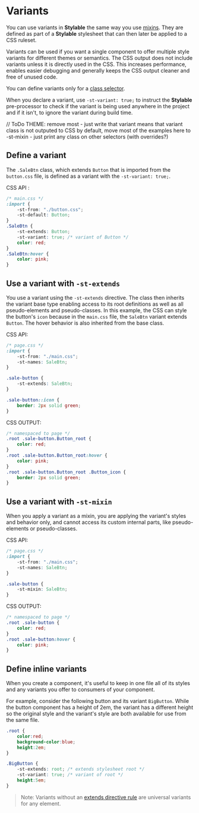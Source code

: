 
# Variants

You can use variants in **Stylable** the same way you use [mixins](./mixin-syntax.md). They are defined as part of a **Stylable** stylesheet that can then later be applied to a CSS ruleset.

Variants can be used if you want a single component to offer multiple style variants for different themes or semantics. The CSS output does not include variants unless it is directly used in the CSS. This increases performance, enables easier debugging and generally keeps the CSS output cleaner and free of unused code.

You can define variants only for a [class selector](./class-selectors.md). 

When you declare a variant, use `-st-variant: true;` to instruct the **Stylable** pre-processor to check if the variant is being used anywhere in the project and if it isn't, to ignore the variant during build time.

// ToDo THEME: remove most - just write that variant means that variant class is not outputed to CSS by default, move most of the examples here to -st-mixin - just print any class on other selectors (with overrides?)

## Define a variant

The `.SaleBtn` class, which extends `Button` that is imported from the `button.css` file, is defined as a variant with the `-st-variant: true;`. 

CSS API :
```css
/* main.css */
:import {
    -st-from: "./button.css";
    -st-default: Button;
}
.SaleBtn {
    -st-extends: Button;
    -st-variant: true; /* variant of Button */
    color: red;
}
.SaleBtn:hover {
    color: pink;
}
```

## Use a variant with `-st-extends`

You use a variant using the `-st-extends` directive. The class then inherits the variant base type enabling access to its root definitions as well as all pseudo-elements and pseudo-classes. In this example, the CSS can style the button's `icon` because in the `main.css` file, the `SaleBtn` variant extends `Button`. The hover behavior is also inherited from the base class.

CSS API:
```css
/* page.css */
:import {
    -st-from: "./main.css";
    -st-names: SaleBtn;
}

.sale-button {
    -st-extends: SaleBtn;
}

.sale-button::icon {
    border: 2px solid green;
}
```

CSS OUTPUT:
```css
/* namespaced to page */
.root .sale-button.Button_root {
    color: red;
}
.root .sale-button.Button_root:hover {
    color: pink;
}
.root .sale-button.Button_root .Button_icon {
    border: 2px solid green;
}
```

## Use a variant with `-st-mixin`

When you apply a variant as a mixin, you are applying the variant's styles and behavior only, and cannot access its custom internal parts, like pseudo-elements or pseudo-classes. 

CSS API:
```css
/* page.css */
:import {
    -st-from: "./main.css";
    -st-names: SaleBtn;
}

.sale-button {
    -st-mixin: SaleBtn;
}
```

CSS OUTPUT:
```css
/* namespaced to page */
.root .sale-button {
    color: red;
}
.root .sale-button:hover {
    color: pink;
}
```

## Define inline variants

When you create a component, it's useful to keep in one file all of its styles and any variants you offer to consumers of your component.

For example, consider the following button and its variant `BigButton`. While the button component has a height of 2em, the variant has a different height so the original style and the variant's style are both available for use from the same file. 

```css
.root {
    color:red;
    background-color:blue;
    height:2em;
}

.BigButton {
    -st-extends: root; /* extends stylesheet root */
    -st-variant: true; /* variant of root */
    height:5em;
}
```

> Note: Variants without an [extends directive rule](./extend-stylesheet.md) are universal variants for any element.

